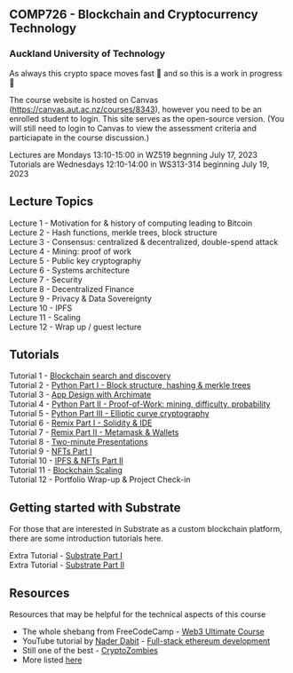 ## COMP726 - Blockchain and Cryptocurrency Technology
### Auckland University of Technology

As always this crypto space moves fast :rocket: and so this is a work in progress 🚧

The course website is hosted on Canvas (https://canvas.aut.ac.nz/courses/8343), however you need to be an enrolled student to login. This site serves as the open-source version. (You will still need to login to Canvas to view the assessment criteria and particiapate in the course discussion.) 

Lectures are Mondays 13:10-15:00 in WZ519 begnning July 17, 2023\
Tutorials are Wednesdays 12:10-14:00 in WS313-314 beginning July 19, 2023

## Lecture Topics
Lecture 1 - Motivation for & history of computing leading to Bitcoin\
Lecture 2 - Hash functions, merkle trees, block structure\
Lecture 3 - Consensus: centralized & decentralized, double-spend attack\
Lecture 4 - Mining: proof of work\
Lecture 5 - Public key cryptography\
Lecture 6 - Systems architecture\
Lecture 7 - Security\
Lecture 8 - Decentralized Finance\
Lecture 9 - Privacy & Data Sovereignty\
Lecture 10 - IPFS\
Lecture 11 - Scaling\
Lecture 12 - Wrap up / guest lecture

## Tutorials
Tutorial  1 - [Blockchain search and discovery](tutorials/blockchain_search.md)\
Tutorial  2 - [Python Part I - Block structure, hashing & merkle trees](tutorials/python_1_blocks.ipynb)\
Tutorial  3 - [App Design with Archimate](tutorials/archimate.md)\
Tutorial  4 - [Python Part II - Proof-of-Work: mining, difficulty, probability](tutorials/python_2_PoW.ipynb)\
Tutorial  5 - [Python Part III - Elliptic curve cryptography](tutorials/python_3_ECC.ipynb)\
Tutorial  6 - [Remix Part I - Solidity & IDE](tutorials/remix_1.md)\
Tutorial  7 - [Remix Part II - Metamask & Wallets](tutorials/remix_2.md)\
Tutorial  8 - [Two-minute Presentations](tutorials/presentation_checkpoint.md)\
Tutorial  9 - [NFTs Part I](tutorials/nft_1.md)\
Tutorial 10 - [IPFS & NFTs Part II](tutorials/nft_2.md)\
Tutorial 11 - [Blockchain Scaling](tutorials/scaling_1.md)\
Tutorial 12 - Portfolio Wrap-up & Project Check-in

## Getting started with Substrate
For those that are interested in Substrate as a custom blockchain platform, there are some introduction tutorials here.

Extra Tutorial - [Substrate Part I](tutorials/substrate_1.md)\
Extra Tutorial - [Substrate Part II](tutorials/substrate_2.md)

## Resources
Resources that may be helpful for the technical aspects of this course

* The whole shebang from FreeCodeCamp - [Web3 Ultimate Course](https://github.com/smartcontractkit/full-blockchain-solidity-course-js)
* YouTube tutorial by [Nader Dabit](https://github.com/dabit3/full-stack-ethereum) - [Full-stack ethereum development](https://www.youtube.com/watchv=a0osIaAOFSE&ab_channel=NaderDabit)
* Still one of the best - [CryptoZombies](https://cryptozombies.io/)
* More listed [here](https://github.com/millecodex/COMP726/blob/master/tutorials/remix_1.md#developer-learning-tools--resources)
